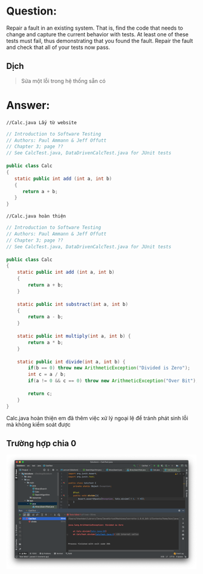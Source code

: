 # **Question:**
Repair a fault in an existing system. That is, find the code that needs to change and capture the current behavior with tests. At least one of these tests must fail, thus demonstrating that you found the fault. Repair the fault and check that all of your tests now pass.

**<h2>Dịch</h2>**
> Sửa một lỗi trong hệ thống sẵn có

# **Answer:**

```//Calc.java Lấy từ website```

```java
// Introduction to Software Testing
// Authors: Paul Ammann & Jeff Offutt
// Chapter 3; page ??
// See CalcTest.java, DataDrivenCalcTest.java for JUnit tests

public class Calc
{
   static public int add (int a, int b)
   {
      return a + b;
   }
}
```

```//Calc.java hoàn thiện```
```java
// Introduction to Software Testing
// Authors: Paul Ammann & Jeff Offutt
// Chapter 3; page ??
// See CalcTest.java, DataDrivenCalcTest.java for JUnit tests

public class Calc
{
    static public int add (int a, int b)
    {
        return a + b;
    }

    static public int substract(int a, int b)
    {
        return a - b;
    }

    static public int multiply(int a, int b) {
        return a * b;
    }

    static public int divide(int a, int b) {
        if(b == 0) throw new ArithmeticException("Divided is Zero");
        int c = a / b;
        if(a != 0 && c == 0) throw new ArithmeticException("Over Bit");

        return c;
    }
}
```
Calc.java hoàn thiện em đã thêm việc xử lý ngoại lệ để tránh phát sinh lỗi mà không kiểm soát được

## **Trường hợp chia 0**
![](resources/Chapter4/CalcDivide0.png)